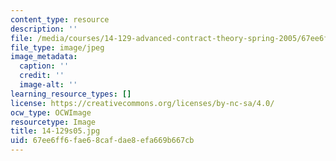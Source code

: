 ```yaml
---
content_type: resource
description: ''
file: /media/courses/14-129-advanced-contract-theory-spring-2005/67ee6ff6fae68cafdae8efa669b667cb_14-129s05.jpg
file_type: image/jpeg
image_metadata:
  caption: ''
  credit: ''
  image-alt: ''
learning_resource_types: []
license: https://creativecommons.org/licenses/by-nc-sa/4.0/
ocw_type: OCWImage
resourcetype: Image
title: 14-129s05.jpg
uid: 67ee6ff6-fae6-8caf-dae8-efa669b667cb
---
```

